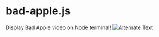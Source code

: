 # bad-apple.js
Display Bad Apple video on Node terminal!
<a href="{https://youtu.be/4WxbU1j7pCs}" title="Bad Apple"><img src="{https://i9.ytimg.com/vi/4WxbU1j7pCs/mqdefault.jpg?time=1622121900000&sqp=CKy7voUG&rs=AOn4CLBXvlLNzjRRzI9qSZkfEzf1bY9vZA}" alt="Alternate Text" /></a>

